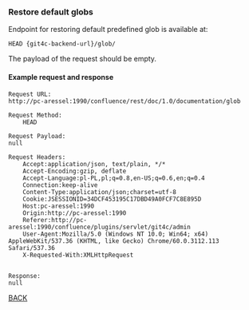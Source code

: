 ### Restore default globs

Endpoint for restoring default predefined glob is available at:

```
HEAD {git4c-backend-url}/glob/
```

The payload of the request should be empty.


#### Example request and response
```
Request URL:
http://pc-aressel:1990/confluence/rest/doc/1.0/documentation/glob

Request Method:
    HEAD

Request Payload:
null

Request Headers:
    Accept:application/json, text/plain, */*
    Accept-Encoding:gzip, deflate
    Accept-Language:pl-PL,pl;q=0.8,en-US;q=0.6,en;q=0.4
    Connection:keep-alive
    Content-Type:application/json;charset=utf-8
    Cookie:JSESSIONID=34DCF453195C17DBD49A0FCF7C8E895D
    Host:pc-aressel:1990
    Origin:http://pc-aressel:1990
    Referer:http://pc-aressel:1990/confluence/plugins/servlet/git4c/admin
    User-Agent:Mozilla/5.0 (Windows NT 10.0; Win64; x64) AppleWebKit/537.36 (KHTML, like Gecko) Chrome/60.0.3112.113 Safari/537.36
    X-Requested-With:XMLHttpRequest


Response:
null
```

[BACK](../../../6.0%20-%20Runtime%20View.md)